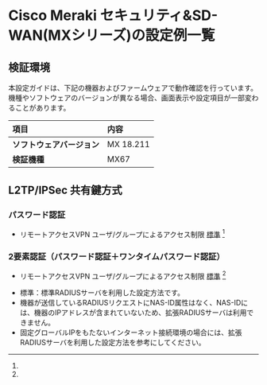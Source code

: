 # Cisco Meraki セキュリティ&SD-WAN(MXシリーズ)の設定例一覧

## 検証環境

本設定ガイドは、下記の機器およびファームウェアで動作確認を行っています。  
機種やソフトウェアのバージョンが異なる場合、画面表示や設定項目が一部変わることがあります。

| **項目** | **内容** |
| :--- | :--- |
| **ソフトウェアバージョン** | MX 18.211 |
| **検証機種** | MX67 |

## L2TP/IPSec 共有鍵方式
### パスワード認証
* リモートアクセスVPN ユーザ/グループによるアクセス制限 [標準](vpn-group-password.md) [^1]

### 2要素認証（パスワード認証＋ワンタイムパスワード認証）
* リモートアクセスVPN ユーザ/グループによるアクセス制限 [標準](vpn-group-otp.md) [^1]

[^1]:
  * 標準：標準RADIUSサーバを利用した設定方法です。
  * 機器が送信しているRADIUSリクエストにNAS-ID属性はなく、NAS-IDには、機器のIPアドレスが含まれていないため、拡張RADIUSサーバは利用できません。
  * 固定グローバルIPをもたないインターネット接続環境の場合には、拡張RADIUSサーバを利用した設定方法を参考にしてください。